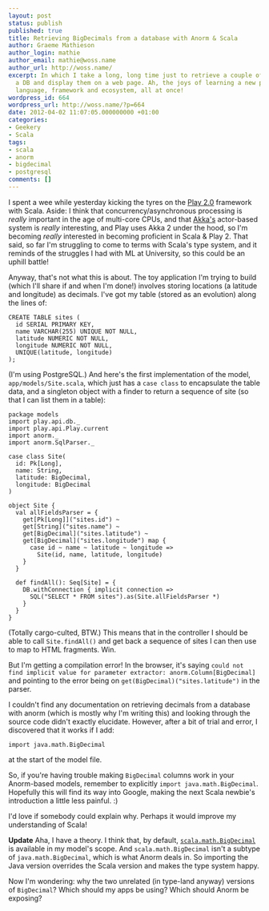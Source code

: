```yaml
---
layout: post
status: publish
published: true
title: Retrieving BigDecimals from a database with Anorm & Scala
author: Graeme Mathieson
author_login: mathie
author_email: mathie@woss.name
author_url: http://woss.name/
excerpt: In which I take a long, long time just to retrieve a couple of numbers from
  a DB and display them on a web page. Ah, the joys of learning a new programming
  language, framework and ecosystem, all at once!
wordpress_id: 664
wordpress_url: http://woss.name/?p=664
date: 2012-04-02 11:07:05.000000000 +01:00
categories:
- Geekery
- Scala
tags:
- scala
- anorm
- bigdecimal
- postgresql
comments: []
---
```

I spent a wee while yesterday kicking the tyres on the [Play 2.0](http://www.playframework.org/) framework with Scala. Aside: I think that concurrency/asynchronous processing is *really* important in the age of multi-core CPUs, and that [Akka's](http://akka.io/) actor-based system is *really* interesting, and Play uses Akka 2 under the hood, so I'm becoming *really* interested in becoming proficient in Scala & Play 2. That said, so far I'm struggling to come to terms with Scala's type system, and it reminds of the struggles I had with ML at University, so this could be an uphill battle!

Anyway, that's not what this is about. The toy application I'm trying to build (which I'll share if and when I'm done!) involves storing locations (a latitude and longitude) as decimals. I've got my table (stored as an evolution) along the lines of:

    CREATE TABLE sites (
      id SERIAL PRIMARY KEY,
      name VARCHAR(255) UNIQUE NOT NULL,
      latitude NUMERIC NOT NULL,
      longitude NUMERIC NOT NULL,
      UNIQUE(latitude, longitude)
    );

(I'm using PostgreSQL.) And here's the first implementation of the model, `app/models/Site.scala`, which just has a `case class` to encapsulate the table data, and a singleton object with a finder to return a sequence of site (so that I can list them in a table):

    package models
    import play.api.db._
    import play.api.Play.current
    import anorm._
    import anorm.SqlParser._

    case class Site(
      id: Pk[Long],
      name: String,
      latitude: BigDecimal,
      longitude: BigDecimal
    )

    object Site {
      val allFieldsParser = {
        get[Pk[Long]]("sites.id") ~
        get[String]("sites.name") ~
        get[BigDecimal]("sites.latitude") ~
        get[BigDecimal]("sites.longitude") map {
          case id ~ name ~ latitude ~ longitude =>
            Site(id, name, latitude, longitude)
        }
      }

      def findAll(): Seq[Site] = {
        DB.withConnection { implicit connection =>
          SQL("SELECT * FROM sites").as(Site.allFieldsParser *)
        }
      }
    }

(Totally cargo-culted, BTW.) This means that in the controller I should be able to call `Site.findAll()` and get back a sequence of sites I can then use to map to HTML fragments. Win.

But I'm getting a compilation error! In the browser, it's saying `could not find implicit value for parameter extractor: anorm.Column[BigDecimal]` and pointing to the error being on `get(BigDecimal)("sites.latitude")` in the parser.

I couldn't find any documentation on retrieving decimals from a database with anorm (which is mostly why I'm writing this) and looking through the source code didn't exactly elucidate. However, after a bit of trial and error, I discovered that it works if I add:

    import java.math.BigDecimal

at the start of the model file.

So, if you're having trouble making `BigDecimal` columns work in your Anorm-based models, remember to explicitly `import java.math.BigDecimal`. Hopefully this will find its way into Google, making the next Scala newbie's introduction a little less painful. :)

I'd love if somebody could explain why. Perhaps it would improve my understanding of Scala!

**Update** Aha, I have a theory. I think that, by default, [`scala.math.BigDecimal`](http://www.scala-lang.org/api/current/index.html#scala.math.BigDecimal) is available in my model's scope. And `scala.math.BigDecimal` isn't a subtype of `java.math.BigDecimal`, which is what Anorm deals in. So importing the Java version overrides the Scala version and makes the type system happy.

Now I'm wondering: why the two unrelated (in type-land anyway) versions of `BigDecimal`? Which should my apps be using? Which should Anorm be exposing?
